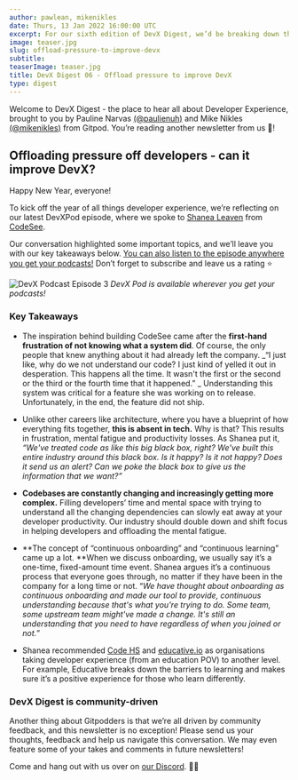 ```yaml
---
author: pawlean, mikenikles
date: Thurs, 13 Jan 2022 16:00:00 UTC
excerpt: For our sixth edition of DevX Digest, we’d be breaking down the key highlights of our DevXPod conversation with Shanea from CodeSee.
image: teaser.jpg
slug: offload-pressure-to-improve-devx
subtitle:
teaserImage: teaser.jpg
title: DevX Digest 06 - Offload pressure to improve DevX
type: digest
---
```


<script context="module">
  export const prerender = true;
</script>

Welcome to DevX Digest - the place to hear all about Developer Experience, brought to you by Pauline Narvas [(@paulienuh)](https://twitter.com/paulienuh) and Mike Nikles [(@mikenikles)](https://twitter.com/mikenikles) from Gitpod. You’re reading another newsletter from us 🎉!

## Offloading pressure off developers - can it improve DevX?

Happy New Year, everyone!

To kick off the year of all things developer experience, we’re reflecting on our latest DevXPod episode, where we spoke to [Shanea Leaven](https://twitter.com/ShaneaLeven) from [CodeSee](https://codesee.io).

Our conversation highlighted some important topics, and we’ll leave you with our key takeaways below. [You can also listen to the episode anywhere you get your podcasts!](https://devxpod.buzzsprout.com/1895030/9867669-offload-pressure-from-developers-to-improve-devx-w-shanea-leven-co-founder-ceo) Don’t forget to subscribe and leave us a rating ⭐️

![DevX Podcast Episode 3](../../../static/images/blog/offload-pressure-to-improve-devx/podcast.png)
_DevX Pod is available wherever you get your podcasts!_

### Key Takeaways

- The inspiration behind building CodeSee came after the **first-hand frustration of not knowing what a system did**. Of course, the only people that knew anything about it had already left the company.
  _“I just like, why do we not understand our code? I just kind of yelled it out in desperation. This happens all the time. It wasn't the first or the second or the third or the fourth time that it happened.” _
  Understanding this system was critical for a feature she was working on to release. Unfortunately, in the end, the feature did not ship.

- Unlike other careers like architecture, where you have a blueprint of how everything fits together, **this is absent in tech.** Why is that? This results in frustration, mental fatigue and productivity losses.
  As Shanea put it, _“We've treated code as like this big black box, right? We've built this entire industry around this black box. Is it happy? Is it not happy? Does it send us an alert? Can we poke the black box to give us the information that we want?”_

- **Codebases are constantly changing and increasingly getting more complex.** Filling developers’ time and mental space with trying to understand all the changing dependencies can slowly eat away at your developer productivity. Our industry should double down and shift focus in helping developers and offloading the mental fatigue.

- **The concept of “continuous onboarding” and “continuous learning” came up a lot. **When we discuss onboarding, we usually say it’s a one-time, fixed-amount time event. Shanea argues it’s a continuous process that everyone goes through, no matter if they have been in the company for a long time or not. “_We have thought about onboarding as continuous onboarding and made our tool to provide, continuous understanding because that's what you're trying to do. Some team, some upstream team might've made a change. It's still an understanding that you need to have regardless of when you joined or not._”

- Shanea recommended [Code HS](https://codehs.com/) and [educative.io](https://www.educative.io/) as organisations taking developer experience (from an education POV) to another level. For example, Educative breaks down the barriers to learning and makes sure it’s a positive experience for those who learn differently.

### DevX Digest is community-driven

Another thing about Gitpodders is that we’re all driven by community feedback, and this newsletter is no exception! Please send us your thoughts, feedback and help us navigate this conversation. We may even feature some of your takes and comments in future newsletters!

Come and hang out with us over on [our Discord](https://www.gitpod.io/chat). 👋🏼
